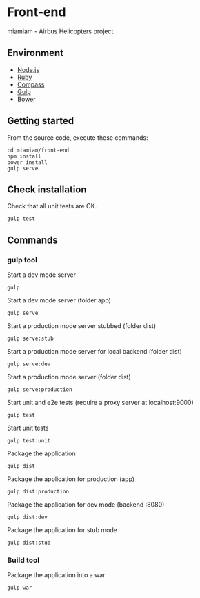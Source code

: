 # Front-end

miamiam - Airbus Helicopters project.

## Environment

-   [Node.js](http://nodejs.org/)
-   [Ruby](https://www.ruby-lang.org/fr/)
-   [Compass](http://compass-style.org/install/)
-   [Gulp](http://gulpjs.com/)
-   [Bower](http://bower.io/)

## Getting started

From the source code, execute these commands:

    cd miamiam/front-end
    npm install
    bower install
    gulp serve

## Check installation
Check that all unit tests are OK.

	gulp test

## Commands

### gulp tool

Start a dev mode server

	gulp

Start a dev mode server (folder app)

	gulp serve

Start a production mode server stubbed (folder dist)

	gulp serve:stub

Start a production mode server for local backend (folder dist)

	gulp serve:dev

Start a production mode server (folder dist)

	gulp serve:production

Start unit and e2e tests (require a proxy server at localhost:9000)

	gulp test

Start unit tests

	gulp test:unit

Package the application

	gulp dist

Package the application for production (app)

	gulp dist:production

Package the application for dev mode (backend :8080)

	gulp dist:dev

Package the application for stub mode

	gulp dist:stub 

### Build tool

Package the application into a war

	gulp war
